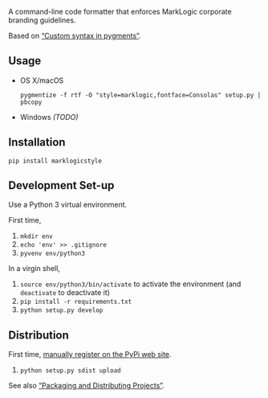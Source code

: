 A command-line code formatter that enforces MarkLogic corporate branding guidelines. 

Based on [“Custom syntax in pygments”](http://www.catchmecode.com/2013/03/custom-syntax-in-pygments.html).

## Usage

* OS X/macOS

    ```shell
    pygmentize -f rtf -O "style=marklogic,fontface=Consolas" setup.py | pbcopy
    ```
* Windows _(TODO)_

## Installation

```shell
pip install marklogicstyle
```

## Development Set-up

Use a Python 3 virtual environment.

First time,

1. `mkdir env`
1. `echo 'env' >> .gitignore`
1. `pyvenv env/python3`

In a virgin shell,

1. `source env/python3/bin/activate` to activate the environment (and `deactivate` to deactivate it)
1. `pip install -r requirements.txt`
1. `python setup.py develop`

## Distribution

First time, [manually register on the PyPi web site](https://pypi.python.org/pypi?%3Aaction=submit_form).

1. `python setup.py sdist upload`

See also [“Packaging and Distributing Projects”](https://packaging.python.org/distributing/#uploading-your-project-to-pypi).
